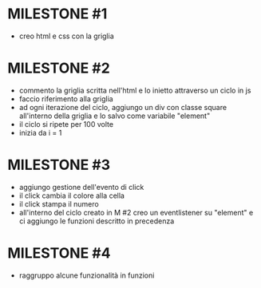# MILESTONE #1
- creo html e css con la griglia
# MILESTONE #2
- commento la griglia scritta nell'html e lo inietto attraverso un ciclo in js
- faccio riferimento alla griglia 
- ad ogni iterazione del ciclo, aggiungo un div con classe square all'interno della griglia e lo salvo come variabile "element"
- il ciclo si ripete per 100 volte
- inizia da i = 1 
# MILESTONE #3
- aggiungo gestione dell'evento di click
- il click cambia il colore alla cella
- il click stampa il numero
- all'interno del ciclo creato in M #2 creo un eventlistener su "element" e ci aggiungo le funzioni descritto in precedenza
# MILESTONE #4
- raggruppo alcune funzionalità in funzioni